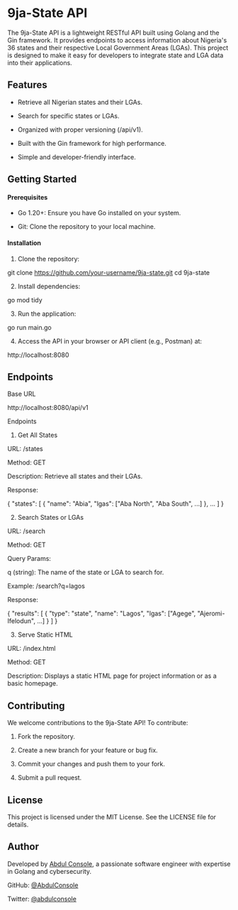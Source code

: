 # 9ja-State API

The 9ja-State API is a lightweight RESTful API built using Golang and the Gin framework. It provides endpoints to access information about Nigeria's 36 states and their respective Local Government Areas (LGAs). This project is designed to make it easy for developers to integrate state and LGA data into their applications.


## Features

- Retrieve all Nigerian states and their LGAs.

- Search for specific states or LGAs.

- Organized with proper versioning (/api/v1).

- Built with the Gin framework for high performance.

- Simple and developer-friendly interface.



## Getting Started

#### Prerequisites

- Go 1.20+: Ensure you have Go installed on your system.

- Git: Clone the repository to your local machine.


#### Installation

1. Clone the repository:

git clone https://github.com/your-username/9ja-state.git
cd 9ja-state


2. Install dependencies:

go mod tidy


3. Run the application:

go run main.go


4. Access the API in your browser or API client (e.g., Postman) at:

http://localhost:8080


## Endpoints

Base URL

http://localhost:8080/api/v1

Endpoints

1. Get All States

URL: /states

Method: GET

Description: Retrieve all states and their LGAs.

Response:

{
  "states": [
    {
      "name": "Abia",
      "lgas": ["Aba North", "Aba South", ...]
    },
    ...
  ]
}


2. Search States or LGAs

URL: /search

Method: GET

Query Params:

q (string): The name of the state or LGA to search for.


Example: /search?q=lagos

Response:

{
  "results": [
    {
      "type": "state",
      "name": "Lagos",
      "lgas": ["Agege", "Ajeromi-Ifelodun", ...]
    }
  ]
}


3. Serve Static HTML

URL: /index.html

Method: GET

Description: Displays a static HTML page for project information or as a basic homepage.

## Contributing

We welcome contributions to the 9ja-State API! To contribute:

1. Fork the repository.


2. Create a new branch for your feature or bug fix.


3. Commit your changes and push them to your fork.


4. Submit a pull request.

## License

This project is licensed under the MIT License. See the LICENSE file for details.


## Author

Developed by [Abdul Console](https://abdulconsole.com.ng), a passionate software engineer with expertise in Golang and cybersecurity.

GitHub: [@AbdulConsole](https://github.com/AbdulConsole)

Twitter: [@abdulconsole](https://x.com/AbdulConsole)
